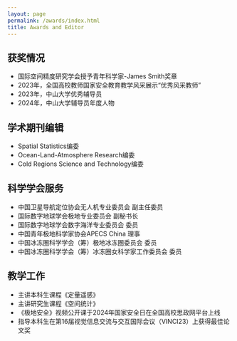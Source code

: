 ```yaml
---
layout: page
permalink: /awards/index.html
title: Awards and Editor 
---
```



## 获奖情况

- 国际空间精度研究学会授予青年科学家-James Smith奖章
- 2023年，全国高校教师国家安全教育教学风采展示“优秀风采教师”
- 2023年，中山大学优秀辅导员
- 2024年，中山大学辅导员年度人物<br>

## 学术期刊编辑

- Spatial Statistics编委
- Ocean-Land-Atmosphere Research编委
- Cold Regions Science and Technology编委<br>

## 科学学会服务

- 中国卫星导航定位协会无人机专业委员会 副主任委员
- 国际数字地球学会极地专业委员会 副秘书长
- 国际数字地球学会数字海洋专业委员会 委员
- 中国青年极地科学家协会APECS China 理事
- 中国冰冻圈科学学会（筹）极地冰冻圈委员会 委员
- 中国冰冻圈科学学会（筹）冰冻圈女科学家工作委员会 委员<br>

## 教学工作

- 主讲本科生课程《定量遥感》
- 主讲研究生课程《空间统计》
- 《极地安全》视频公开课于2024年国家安全日在全国高校思政网平台上线
- 指导本科生在第16届视觉信息交流与交互国际会议（VINCI23）上获得最佳论文奖<br>

##

